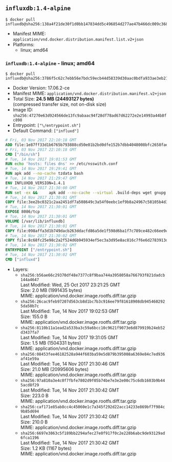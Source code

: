 ## `influxdb:1.4-alpine`

```console
$ docker pull influxdb@sha256:138a4f21de30f1d0bb147834dd5c496854d277ae47b466dc009c368e6186a8a8
```

-	Manifest MIME: `application/vnd.docker.distribution.manifest.list.v2+json`
-	Platforms:
	-	linux; amd64

### `influxdb:1.4-alpine` - linux; amd64

```console
$ docker pull influxdb@sha256:3786f5c62c7ebb56e7bdc59ecb44d58339d30aac0bdfa933ae3eb21c49afd7a6
```

-	Docker Version: 17.06.2-ce
-	Manifest MIME: `application/vnd.docker.distribution.manifest.v2+json`
-	Total Size: **24.5 MB (24493127 bytes)**  
	(compressed transfer size, not on-disk size)
-	Image ID: `sha256:47270e63d924566de13fc9abaac94f28df78ad67d62272e2e14993a44b8fc898`
-	Entrypoint: `["\/entrypoint.sh"]`
-	Default Command: `["influxd"]`

```dockerfile
# Fri, 03 Nov 2017 22:10:18 GMT
ADD file:1e87ff33d1b6765b793888cd50e01b2bd0dfe152b7dbb4048008bfc2658faea7 in / 
# Fri, 03 Nov 2017 22:10:18 GMT
CMD ["/bin/sh"]
# Tue, 14 Nov 2017 19:01:53 GMT
RUN echo 'hosts: files dns' >> /etc/nsswitch.conf
# Tue, 14 Nov 2017 19:29:41 GMT
RUN apk add --no-cache tzdata bash
# Tue, 14 Nov 2017 21:29:47 GMT
ENV INFLUXDB_VERSION=1.4.1
# Tue, 14 Nov 2017 21:30:00 GMT
RUN set -ex &&     apk add --no-cache --virtual .build-deps wget gnupg tar ca-certificates &&     update-ca-certificates &&     for key in         05CE15085FC09D18E99EFB22684A14CF2582E0C5 ;     do         gpg --keyserver ha.pool.sks-keyservers.net --recv-keys "$key" ||         gpg --keyserver pgp.mit.edu --recv-keys "$key" ||         gpg --keyserver keyserver.pgp.com --recv-keys "$key" ;     done &&     wget -q https://dl.influxdata.com/influxdb/releases/influxdb-${INFLUXDB_VERSION}-static_linux_amd64.tar.gz.asc &&     wget -q https://dl.influxdata.com/influxdb/releases/influxdb-${INFLUXDB_VERSION}-static_linux_amd64.tar.gz &&     gpg --batch --verify influxdb-${INFLUXDB_VERSION}-static_linux_amd64.tar.gz.asc influxdb-${INFLUXDB_VERSION}-static_linux_amd64.tar.gz &&     mkdir -p /usr/src &&     tar -C /usr/src -xzf influxdb-${INFLUXDB_VERSION}-static_linux_amd64.tar.gz &&     rm -f /usr/src/influxdb-*/influxdb.conf &&     chmod +x /usr/src/influxdb-*/* &&     cp -a /usr/src/influxdb-*/* /usr/bin/ &&     rm -rf *.tar.gz* /usr/src /root/.gnupg &&     apk del .build-deps
# Tue, 14 Nov 2017 21:30:01 GMT
COPY file:3ee2bc0321c2aa2451df7a508649c3a54f0eebc1ef9b8a24967c58105b4d3160 in /etc/influxdb/influxdb.conf 
# Tue, 14 Nov 2017 21:30:01 GMT
EXPOSE 8086/tcp
# Tue, 14 Nov 2017 21:30:01 GMT
VOLUME [/var/lib/influxdb]
# Tue, 14 Nov 2017 21:30:01 GMT
COPY file:098affa3d1b749dacb263ddacfd86a5de1f598d6ba1f7c789ce482c66ee9c80b in /entrypoint.sh 
# Tue, 14 Nov 2017 21:30:02 GMT
COPY file:8c68fc25e98c2a2f524d6b945934ef5ec3a3d95e8ac816c7f6e6d2783913da7a in /init-influxdb.sh 
# Tue, 14 Nov 2017 21:30:02 GMT
ENTRYPOINT ["/entrypoint.sh"]
# Tue, 14 Nov 2017 21:30:02 GMT
CMD ["influxd"]
```

-	Layers:
	-	`sha256:b56ae66c29370df48e7377c8f9baa744a3958058a766793f821dadcb144a4647`  
		Last Modified: Wed, 25 Oct 2017 23:21:25 GMT  
		Size: 2.0 MB (1991435 bytes)  
		MIME: application/vnd.docker.image.rootfs.diff.tar.gzip
	-	`sha256:26cac9feb97207d563cb8d1bc7b3c916ee79f81618908db9454602925da50b7c`  
		Last Modified: Tue, 14 Nov 2017 19:02:53 GMT  
		Size: 155.0 B  
		MIME: application/vnd.docker.image.rootfs.diff.tar.gzip
	-	`sha256:8110b11a1ead2a533ba3c59a6bcc10c9621f9073e6d879919b24eb52d3437fa7`  
		Last Modified: Tue, 14 Nov 2017 19:31:05 GMT  
		Size: 1.5 MB (1504331 bytes)  
		MIME: application/vnd.docker.image.rootfs.diff.tar.gzip
	-	`sha256:08453fee46182528a944f603ba59e5d879b395008a6369e84c7ed936af41e59a`  
		Last Modified: Tue, 14 Nov 2017 21:30:46 GMT  
		Size: 21.0 MB (20995606 bytes)  
		MIME: application/vnd.docker.image.rootfs.diff.tar.gzip
	-	`sha256:97a810a3e4c0f7fbfe7802d9f05b74be7e3e2e00c75c6db1603b9b445acd8f29`  
		Last Modified: Tue, 14 Nov 2017 21:30:42 GMT  
		Size: 223.0 B  
		MIME: application/vnd.docker.image.rootfs.diff.tar.gzip
	-	`sha256:caf171e85ab8cc4c45060e1c7a345f292d22acc14233e869bf7f984c9b85d694`  
		Last Modified: Tue, 14 Nov 2017 21:30:42 GMT  
		Size: 210.0 B  
		MIME: application/vnd.docker.image.rootfs.diff.tar.gzip
	-	`sha256:6697e3863c5f189bb2294afec27e0f917f0c2e228b6abc9de93129ad6fca1196`  
		Last Modified: Tue, 14 Nov 2017 21:30:42 GMT  
		Size: 1.2 KB (1167 bytes)  
		MIME: application/vnd.docker.image.rootfs.diff.tar.gzip
